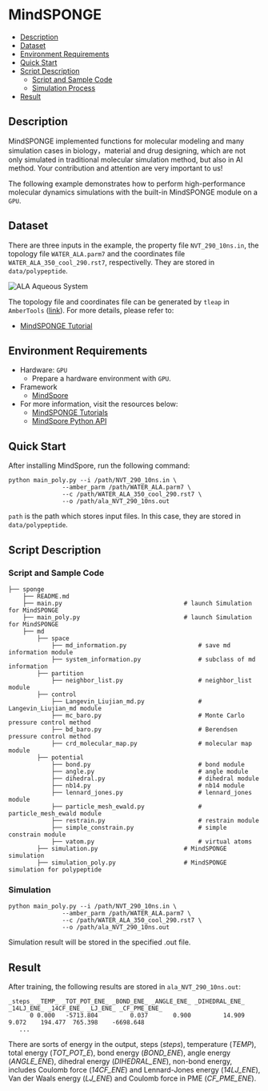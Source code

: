 # MindSPONGE

- [Description](#Description)
- [Dataset](#Dataset)
- [Environment Requirements](#Environment-Requirements)
- [Quick Start](#Quick-Start)
- [Script Description](#Script-Description)
    - [Script and Sample Code](#Script-and-Sample-Code)
    - [Simulation Process](#Simulation-Process)
- [Result](#Result)

## Description

MindSPONGE implemented functions for molecular modeling and many simulation cases in biology，material and drug designing, which are not only simulated in traditional molecular simulation method, but also in AI method. Your contribution and attention are very important to us!

The following example demonstrates how to perform high-performance molecular dynamics simulations with the built-in MindSPONGE module on a `GPU`.

## Dataset

There are three inputs in the example, the property file `NVT_290_10ns.in`, the topology file `WATER_ALA.parm7` and the coordinates file `WATER_ALA_350_cool_290.rst7`, respectivelly. They are stored in `data/polypeptide`.

![ALA Aqueous System](https://images.gitee.com/uploads/images/2021/0323/184453_4bd9b1a6_8142020.png "图片1.png")

The topology file and coordinates file can be generated by `tleap` in `AmberTools` ([link](<http://ambermd.org/GetAmber.php>)). For more details, please refer to:

- [MindSPONGE Tutorial](https://gitee.com/mindspore/mindscience/tree/master/MindSPONGE/mindsponge/examples)

## Environment Requirements

- Hardware: `GPU`
    - Prepare a hardware environment with `GPU`.
- Framework
    - [MindSpore](https://www.mindspore.cn/install/en)
- For more information, visit the resources below:
    - [MindSPONGE Tutorials](https://gitee.com/mindspore/mindscience/tree/master/MindSPONGE/mindsponge/examples)
    - [MindSpore Python API](https://www.mindspore.cn/docs/api/en/master/index.html)

## Quick Start

After installing MindSpore, run the following command:

```shell
python main_poly.py --i /path/NVT_290_10ns.in \
               --amber_parm /path/WATER_ALA.parm7 \
               --c /path/WATER_ALA_350_cool_290.rst7 \
               --o /path/ala_NVT_290_10ns.out
```

`path` is the path which stores input files. In this case, they are stored in `data/polypeptide`.

## Script Description

### Script and Sample Code

```shell
├── sponge
    ├── README.md
    ├── main.py                                  # launch Simulation for MindSPONGE
    ├── main_poly.py                             # launch Simulation for MindSPONGE
    ├── md
        ├── space
            ├── md_information.py                    # save md information module
            ├── system_information.py                # subclass of md information
        ├── partition
            ├── neighbor_list.py                     # neighbor_list module
        ├── control
            ├── Langevin_Liujian_md.py               # Langevin_Liujian_md module
            ├── mc_baro.py                           # Monte Carlo pressure control method
            ├── bd_baro.py                           # Berendsen pressure control method
            ├── crd_molecular_map.py                 # molecular map module
        ├── potential
            ├── bond.py                              # bond module
            ├── angle.py                             # angle module
            ├── dihedral.py                          # dihedral module
            ├── nb14.py                              # nb14 module
            ├── lennard_jones.py                     # lennard_jones module
            ├── particle_mesh_ewald.py               # particle_mesh_ewald module
            ├── restrain.py                          # restrain module
            ├── simple_constrain.py                  # simple constrain module
            ├── vatom.py                             # virtual atoms
        ├── simulation.py                        # MindSPONGE simulation
        ├── simulation_poly.py                   # MindSPONGE simulation for polypeptide
```

### Simulation

```shell
python main_poly.py --i /path/NVT_290_10ns.in \
               --amber_parm /path/WATER_ALA.parm7 \
               --c /path/WATER_ALA_350_cool_290.rst7 \
               --o /path/ala_NVT_290_10ns.out
```

Simulation result will be stored in the specified .out file.

## Result

After training, the following results are stored in `ala_NVT_290_10ns.out`:

```text
_steps_ _TEMP_ _TOT_POT_ENE_ _BOND_ENE_ _ANGLE_ENE_ _DIHEDRAL_ENE_ _14LJ_ENE_ _14CF_ENE_ _LJ_ENE_ _CF_PME_ENE_
      0 0.000   -5713.804         0.037       0.900         14.909      9.072    194.477  765.398    -6698.648
   ...
```

There are sorts of energy in the output, steps (_steps_), temperature (_TEMP_), total energy (_TOT_POT_E_), bond energy (_BOND_ENE_), angle energy (_ANGLE_ENE_), dihedral energy (_DIHEDRAL_ENE_), non-bond energy, includes Coulomb force (_14CF_ENE_) and Lennard-Jones energy (_14LJ_ENE_), Van der Waals energy (_LJ_ENE_) and Coulomb force in PME (_CF_PME_ENE_).
